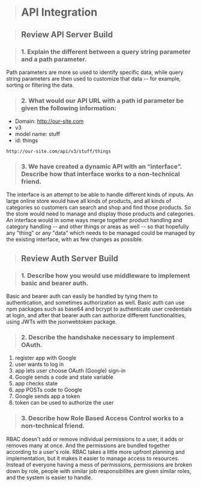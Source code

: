 > # API Integration

> ## Review API Server Build

> ### 1.  Explain the different between a query string parameter and a path parameter.

Path parameters are more so used to identify specific data, while query string parameters are then used to customize that data -- for example, sorting or filtering the data.

> ### 2.  What would our API URL with a path id parameter be given the following information:
  - Domain: http://our-site.com
  - v3
  - model name: stuff
  - id: things

  `http://our-site.com/api/v3/stuff/things`


> ### 3.  We have created a dynamic API with an “interface”. Describe how that interface works to a non-technical friend.

The interface is an attempt to be able to handle different kinds of inputs. An large online store would have all kinds of products, and all kinds of categories so customers can search and shop and find those products. So the store would need to manage and display those products and categories. An interface would in some ways merge together product handling and category handling -- and other things or areas as well -- so that hopefully any "thing" or any "data" which needs to be managed could be managed by the existing interface, with as few changes as possible.

> ## Review Auth Server Build

> ### 1.  Describe how you would use middleware to implement basic and bearer auth.

Basic and bearer auth can easily be handled by tying them to authentication, and sometimes authorization as well. Basic auth can use npm packages such as base64 and bcrypt to authenticate user credentials at login, and after that bearer auth can authorize different functionalities, using JWTs with the jsonwebtoken package.

> ### 2.  Describe the handshake necessary to implement OAuth.

1. register app with Google
2. user wants to log in
3. app lets user choose OAuth (Google) sign-in
4. Google sends a code and state variable
5. app checks state
6. app POSTs code to Google
7. Google sends app a token
8. token can be used to authorize the user

> ### 3.  Describe how Role Based Access Control works to a non-technical friend.

RBAC doesn't add or remove individual permissions to a user, it adds or removes many at once. And the permissions are bundled together according to a user's role. RBAC takes a little more upfront planning and implementation, but it makes it easier to manage access to resources. Instead of everyone having a mess of permissions, permissions are broken down by role, people with similar job responsibilites are given similar roles, and the system is easier to handle.
